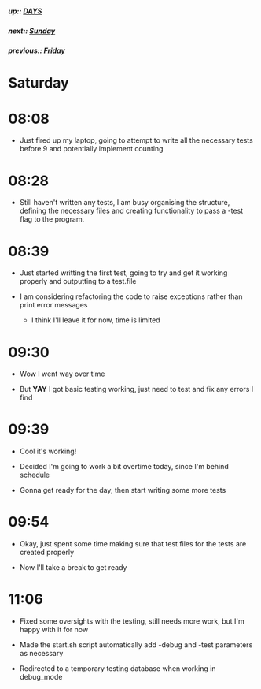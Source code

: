 ##### up:: [DAYS](../mocs/days.md)

##### next:: [Sunday](./01Oct2023.md)

##### previous:: [Friday](./29Sept2023.md)

# Saturday

# 08:08

- Just fired up my laptop, going to attempt to write all the necessary tests before 9 and potentially implement counting

# 08:28

- Still haven't written any tests, I am busy organising the structure, defining the necessary files and creating functionality to pass a -test flag to the program.

# 08:39

- Just started writting the first test, going to try and get it working properly and outputting to a test.file

- I am considering refactoring the code to raise exceptions rather than print error messages
  
  - I think I'll leave it for now, time is limited

# 09:30

- Wow I went way over time

- But **YAY** I got basic testing working, just need to test and fix any errors I find

# 09:39

- Cool it's working!

- Decided I'm going to work a bit overtime today, since I'm behind schedule

- Gonna get ready for the day, then start writing some more tests

# 09:54

- Okay, just spent some time making sure that test files for the tests are created properly

- Now I'll take a break to get ready

# 11:06

- Fixed some oversights with the testing, still needs more work, but I'm happy with it for now

- Made the start.sh script automatically add -debug and -test parameters as necessary

- Redirected to a temporary testing database when working in debug_mode